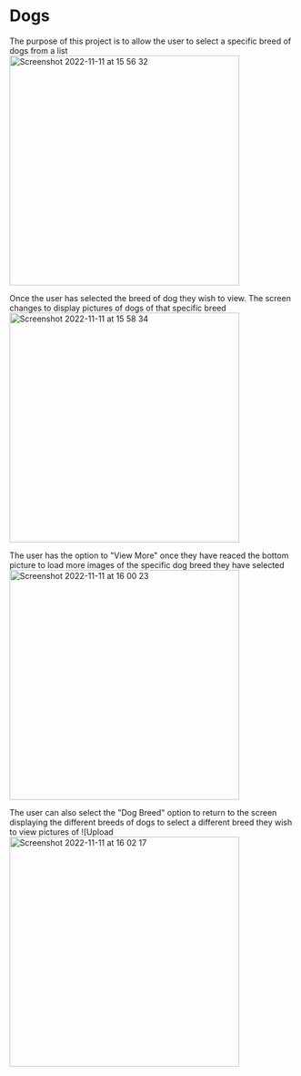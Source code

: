 # Dogs

The purpose of this project is to allow the user to
select a specific breed of dogs from a list
<img width="404" alt="Screenshot 2022-11-11 at 15 56 32" src="https://user-images.githubusercontent.com/55395408/201380087-f580496d-f1a4-413e-ae28-179f8932fd19.png">

Once the user has selected the breed of dog
they wish to view. The screen changes to
display pictures of dogs of that specific breed
<img width="404" alt="Screenshot 2022-11-11 at 15 58 34" src="https://user-images.githubusercontent.com/55395408/201380457-8c38a862-9040-4e2f-b69b-446930941a58.png">

The user has the option to "View More" once they have
reaced the bottom picture to load more images
of the specific dog breed they have selected
<img width="404" alt="Screenshot 2022-11-11 at 16 00 23" src="https://user-images.githubusercontent.com/55395408/201380743-9af709e3-88ec-458b-a046-77cef051f68f.png">

The user can also select the "Dog Breed" option
to return to the screen displaying the
different breeds of dogs to select a
different breed they wish to view pictures of
![Upload<img width="404" alt="Screenshot 2022-11-11 at 16 02 17" src="https://user-images.githubusercontent.com/55395408/201381647-f36d4b4c-5441-4097-a1f2-28af08d1e2bc.png">
